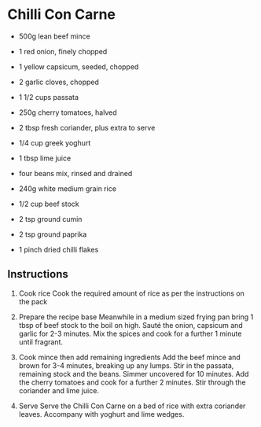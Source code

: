# Chilli Con Carne

- 500g lean beef mince 
- 1 red onion, finely chopped 
- 1 yellow capsicum, seeded, chopped 
- 2 garlic cloves, chopped 
- 1 1/2 cups passata 
- 250g cherry tomatoes, halved 
- 2 tbsp fresh coriander, plus extra to serve 
- 1/4 cup greek yoghurt 
- 1 tbsp lime juice 
- four beans mix, rinsed and drained 

- 240g white medium grain rice 
- 1/2 cup beef stock 
- 2 tsp ground cumin 
- 2 tsp ground paprika 
- 1 pinch dried chilli flakes 

## Instructions

1. Cook rice 
Cook the required amount of rice as per the instructions on the pack

2. Prepare the recipe base
Meanwhile in a medium sized frying pan bring 1 tbsp of beef stock to the boil on high. Sauté the onion, capsicum and garlic for 2-3 minutes. Mix the spices and cook for a further 1 minute until fragrant.

3. Cook mince then add remaining ingredients
Add the beef mince and brown for 3-4 minutes, breaking up any lumps. Stir in the passata, remaining stock and the beans. Simmer uncovered for 10 minutes. Add the cherry tomatoes and cook for a further 2 minutes. Stir through the coriander and lime juice.

4. Serve
Serve the Chilli Con Carne on a bed of rice with extra coriander leaves. Accompany with yoghurt and lime wedges.
